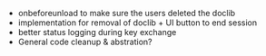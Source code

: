 * onbeforeunload to make sure the users deleted the doclib
* implementation for removal of doclib + UI button to end session
* better status logging during key exchange
* General code cleanup & abstration?